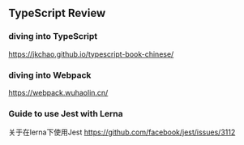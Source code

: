 ## TypeScript Review

### diving into TypeScript
https://jkchao.github.io/typescript-book-chinese/

### diving into Webpack
https://webpack.wuhaolin.cn/


### Guide to use Jest with Lerna
关于在lerna下使用Jest
https://github.com/facebook/jest/issues/3112